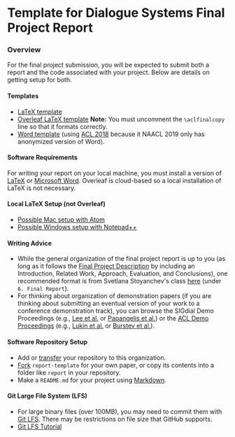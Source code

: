 # Template for Dialogue Systems Final Project Report

### Overview
For the final project submission, you will be expected to submit both a report and the code associated with your project. Below are details on getting setup for both.

#### Templates
* [LaTeX template](https://naacl2019.org/downloads/naaclhlt2019-latex.zip)
* [Overleaf LaTeX template](https://www.overleaf.com/latex/templates/instructions-for-naacl-hlt-2019-proceedings/xyyfwfkswhth) __Note:__ You must uncomment the `\aclfinalcopy` line so that it formats correctly.
* [Word template](https://naacl2019.org/downloads/naaclhlt2019-word.zip)
(using [ACL 2018](https://acl2018.org/downloads/acl18-word.zip) because it
NAACL 2019 only has anonymized version of Word).

#### Software Requirements
For writing your report on your local machine, you must install a version of [LaTeX](https://www.latex-project.org/get/) or [Microsoft Word](https://products.office.com/en-us/word). Overleaf is cloud-based so a local installation of LaTeX is not necessary.

#### Local LaTeX Setup (not Overleaf)
* [Possible Mac setup with Atom](http://economistry.com/2016/02/create-first-pdf-latex-atom-mac/)
* [Possible Windows setup with Notepad++](http://johnbruer.com/2013/05/21/latex-editing-using-notepad/)

#### Writing Advice
* While the general organization of the final project report is up to you (as long as it follows the [Final Project Description](https://georgetown.instructure.com/courses/61204/pages/final-project-description) by including an Introduction, Related Work, Approach, Evaluation, and Conclusions), one recommended format is from Svetlana Stoyanchev's class [here](http://www.cs.columbia.edu/~sstoyanchev/SDS2015/#project) (under `6. Final Report`).
* For thinking about organization of demonstration papers (if you are thinking about submitting an eventual version of your work to a conference demonstration track), you can browse the SIGdial Demo Proceedings (e.g., [Lee et al.](https://www.sigdial.org/files/workshops/conference19/proceedings/pdf/SIGdial28.pdf) or [Papangelis et al.](https://www.sigdial.org/files/workshops/conference19/proceedings/pdf/SIGdial25.pdf)) or the [ACL Demo Proceedings](https://aclanthology.info/volumes/proceedings-of-acl-2018-system-demonstrations) (e.g., [Lukin et al.](http://aclweb.org/anthology/P18-4016) or [Burstev et al.](http://aclweb.org/anthology/P18-4021)).

#### Software Repository Setup
* Add or [transfer](https://help.github.com/articles/transferring-a-repository-owned-by-your-personal-account/) your repository to this organization.
* [Fork](https://guides.github.com/activities/forking/) `report-template` for your own paper, or copy its contents into a folder like `report` in your repository.
* Make a `README.md` for your project using [Markdown](https://guides.github.com/features/mastering-markdown/).

#### Git Large File System (LFS)
* For large binary files (over 100MB), you may need to commit them with [Git LFS](https://help.github.com/articles/about-git-large-file-storage/). There may be restrictions on file size that GitHub supports.
* [Git LFS Tutorial](https://github.com/git-lfs/git-lfs/wiki/Tutorial)
